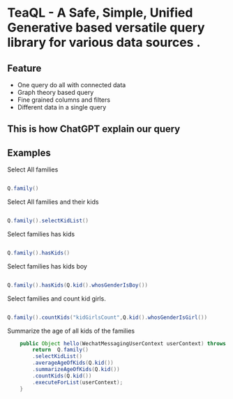 # TeaQL - A Safe, Simple, Unified Generative based versatile query library for various data sources .


## Feature

* One query do all with connected data
* Graph theory based query
* Fine grained columns and filters
* Different data in a single query

## This is how ChatGPT explain our query


## Examples

Select All families

```java

Q.family()

```
Select All families and their kids

```java

Q.family().selectKidList()

```

Select families has kids

```java

Q.family().hasKids()

```

Select families has kids boy

```java

Q.family().hasKids(Q.kid().whosGenderIsBoy())

```

Select families and count kid girls.

```java

Q.family().countKids("kidGirlsCount",Q.kid().whosGenderIsGirl())

```

Summarize the age of all kids of the families

```java
    public Object hello(WechatMessagingUserContext userContext) throws Exception {
        return  Q.family()
		.selectKidList()
		.averageAgeOfKids(Q.kid())
		.summarizeAgeOfKids(Q.kid())
		.countKids(Q.kid())
		.executeForList(userContext);
    }


```


